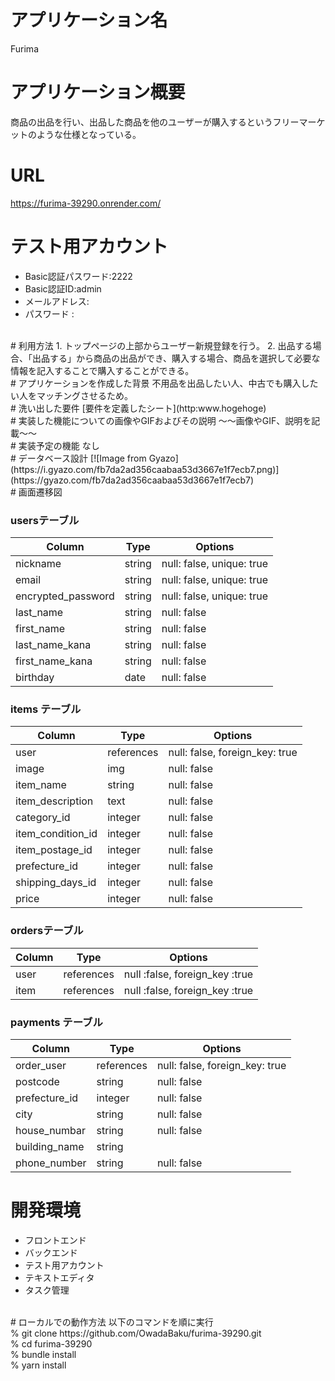 # アプリケーション名
Furima
<br>
# アプリケーション概要
商品の出品を行い、出品した商品を他のユーザーが購入するというフリーマーケットのような仕様となっている。
<br>
# URL
https://furima-39290.onrender.com/
<br>
# テスト用アカウント
- Basic認証パスワード:2222
- Basic認証ID:admin
- メールアドレス:
- パスワード :
<br>
# 利用方法
1. トップページの上部からユーザー新規登録を行う。
2. 出品する場合、「出品する」から商品の出品ができ、購入する場合、商品を選択して必要な情報を記入することで購入することができる。
<br>
# アプリケーションを作成した背景
不用品を出品したい人、中古でも購入したい人をマッチングさせるため。
<br>
# 洗い出した要件
[要件を定義したシート](http:www.hogehoge)
<br>
# 実装した機能についての画像やGIFおよびその説明
～～画像やGIF、説明を記載～～
<br>
# 実装予定の機能
なし
<br>
# データベース設計
[![Image from Gyazo](https://i.gyazo.com/fb7da2ad356caabaa53d3667e1f7ecb7.png)](https://gyazo.com/fb7da2ad356caabaa53d3667e1f7ecb7)
<br>
# 画面遷移図
<br>

### usersテーブル
| Column             | Type   | Options                   |
| ------------------ | ------ | ------------------------- |
| nickname           | string | null: false, unique: true |
| email              | string | null: false, unique: true |
| encrypted_password | string | null: false, unique: true |
| last_name          | string | null: false               |
| first_name         | string | null: false               |
| last_name_kana     | string | null: false               |
| first_name_kana    | string | null: false               |
| birthday           | date   | null: false               |

### items テーブル
| Column       	   		 | Type       | Options                        |
| -------------------- | ---------- | ------------------------------ |
| user           	  	 | references | null: false, foreign_key: true |
| image                | img        | null: false                    |
| item_name     	 	   | string     | null: false                    |
| item_description     | text       | null: false                    |
| category_id          | integer    | null: false                    |
| item_condition_id    | integer    | null: false                    |
| item_postage_id      | integer    | null: false                    |
| prefecture_id        | integer    | null: false                    |
| shipping_days_id     | integer    | null: false                    |
| price                | integer    | null: false                    |

### ordersテーブル
| Column        | Type       | Options                        |
| ------------- | ---------- | ------------------------------ |
| user          | references | null :false, foreign_key :true |
| item          | references | null :false, foreign_key :true |

### payments テーブル
| Column        | Type       | Options                        |
| ------------- | ---------- | ------------------------------ |
| order_user    | references | null: false, foreign_key: true |
| postcode      | string     | null: false                    |
| prefecture_id | integer    | null: false                    |
| city          | string     | null: false                    |
| house_numbar  | string     | null: false                    |
| building_name | string     |                                |
| phone_number  | string     | null: false                    |

# 開発環境
- フロントエンド
- バックエンド
- テスト用アカウント
- テキストエディタ
- タスク管理
<br>
# ローカルでの動作方法
以下のコマンドを順に実行<br>
% git clone https://github.com/OwadaBaku/furima-39290.git<br>
% cd furima-39290<br>
% bundle install<br>
% yarn install
